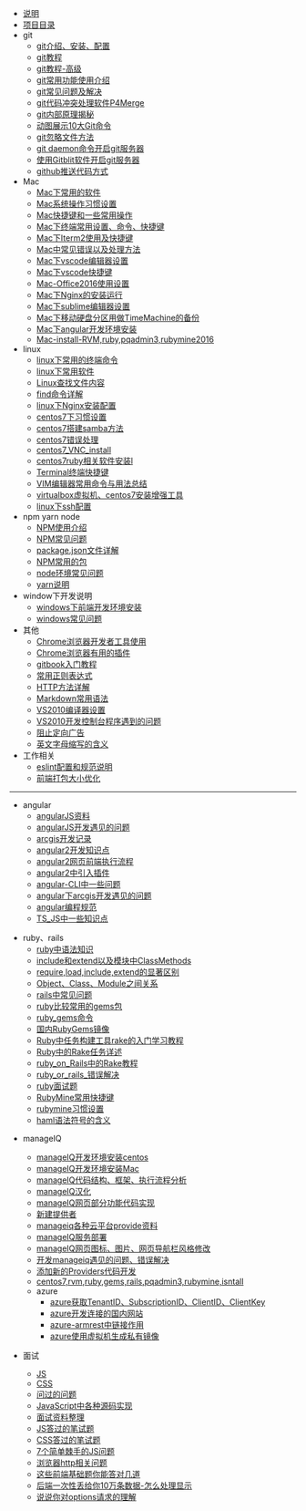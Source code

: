 * [说明](README.md)
* [项目目录](SUMMARY.md)
* git
    * [git介绍、安装、配置](doc/git/001-git介绍、安装、配置.md)
    * [git教程](doc/git/002-git教程.md)
    * [git教程-高级](doc/git/003-git教程-高级.md)
    * [git常用功能使用介绍](doc/git/004-git常用功能使用介绍.md)
    * [git常见问题及解决](doc/git/005-git常见问题及解决.md)
    * [git代码冲突处理软件P4Merge](doc/git/006-git代码冲突处理软件P4Merge.md)
    * [git内部原理揭秘](doc/git/007-git内部原理揭秘.md)
    * [动图展示10大Git命令](doc/git/008-动图展示10大Git命令.md)
    * [git忽略文件方法](doc/git/009-git忽略文件方法.md)
    * [git daemon命令开启git服务器](doc/git/010-git-daemon命令开启git服务器.md)
    * [使用Gitblit软件开启git服务器](doc/git/011-使用Gitblit软件开启git服务器.md)
    * [github推送代码方式](doc/git/012-github推送代码方式.md)
* Mac
    * [Mac下常用的软件](doc/mac/001-Mac下常用的软件.md)
    * [Mac系统操作习惯设置](doc/mac/002-Mac系统操作习惯设置.md)
    * [Mac快捷键和一些常用操作](doc/mac/003-Mac快捷键和一些常用操作.md)
    * [Mac下终端常用设置、命令、快捷键](doc/mac/004-Mac下终端常用设置、命令、快捷键.md)
    * [Mac下Iterm2使用及快捷键](doc/mac/005-Mac下Iterm2使用及快捷键.md)
    * [Mac中常见错误以及处理方法](doc/mac/006-Mac中常见错误以及处理方法.md)
    * [Mac下vscode编辑器设置](doc/mac/007-Mac下vscode编辑器设置.md)
    * [Mac下vscode快捷键](doc/mac/008-Mac下vscode快捷键.md)
    * [Mac-Office2016使用设置](doc/mac/009-Mac-Office2016使用设置.md)
    * [Mac下Nginx的安装运行](doc/mac/010-Mac下Nginx的安装运行.md)
    * [Mac下sublime编辑器设置](doc/mac/011-Mac下sublime编辑器设置.md)
    * [Mac下移动硬盘分区用做TimeMachine的备份](doc/mac/012-Mac下移动硬盘分区用做TimeMachine的备份.md)
    * [Mac下angular开发环境安装](doc/mac/013-Mac下angular开发环境安装.md)
    * [Mac-install-RVM,ruby,pqadmin3,rubymine2016](doc/mac/014-Mac-install-RVM,ruby,pqadmin3,rubymine2016.md)
* linux
    * [linux下常用的终端命令](doc/linux/001-linux下常用的终端命令.md)
    * [linux下常用软件](doc/linux/002-linux下常用软件.md)
    * [Linux查找文件内容](doc/linux/003-Linux查找文件内容.md)
    * [find命令详解](doc/linux/003-find命令详解.md)
    * [linux下Nginx安装配置](doc/linux/004-linux下Nginx安装配置.md)
    * [centos7下习惯设置](doc/linux/005-centos7下习惯设置.md)
    * [centos7搭建samba方法](doc/linux/006-centos7搭建samba方法.md)
    * [centos7错误处理](doc/linux/007-centos7错误处理.md)
    * [centos7_VNC_install](doc/linux/008-centos7_VNC_install.md)
    * [centos7ruby相关软件安装l](doc/linux/009-centos7ruby相关软件安装.md)
    * [Terminal终端快捷键](doc/linux/010-Terminal终端快捷键.md)
    * [VIM编辑器常用命令与用法总结](doc/linux/011-VIM编辑器常用命令与用法总结.md)
    * [virtualbox虚拟机、centos7安装增强工具](doc/linux/012-virtualbox虚拟机、centos7安装增强工具.md)
    * [linux下ssh配置](doc/linux/013-linux下ssh配置.md)
* npm yarn node
    * [NPM使用介绍](doc/npm-yarn-node/001-NPM使用介绍.md)
    * [NPM常见问题](doc/npm-yarn-node/002-NPM常见问题.md)
    * [package.json文件详解](doc/npm-yarn-node/003-package.json文件详解.md)
    * [NPM常用的包](doc/npm-yarn-node/004-NPM常用的包.md)
    * [node环境常见问题](doc/npm-yarn-node/005-node环境常见问题.md)
    * [yarn说明](doc/npm-yarn-node/006-yarn说明.md)
* window下开发说明
    * [windows下前端开发环境安装](doc/windows/001-windows下前端开发环境安装.md)
    * [windows常见问题](doc/windows/002-windows常见问题.md)
* 其他
    * [Chrome浏览器开发者工具使用](doc/other/001-Chrome浏览器开发者工具使用.md)
    * [Chrome浏览器有用的插件](doc/other/002-Chrome浏览器有用的插件.md)
    * [gitbook入门教程](doc/other/003-gitbook入门教程.md)
    * [常用正则表达式](doc/other/004-常用正则表达式.md)
    * [HTTP方法详解](doc/other/005-HTTP方法详解.md)
    * [Markdown常用语法](doc/other/006-Markdown常用语法.md)
    * [VS2010编译器设置](doc/other/007-VS2010编译器设置.md)
    * [VS2010开发控制台程序遇到的问题](doc/other/008-VS2010开发控制台程序遇到的问题.md)
    * [阻止定向广告](doc/other/009-阻止定向广告.md)
    * [英文字母缩写的含义](doc/other/010-英文字母缩写的含义.md)
* 工作相关
    * [eslint配置和规范说明](doc/work/中证/001-eslint配置和规范说明.md)
    * [前端打包大小优化](doc/work/中证/002-前端打包大小优化.md)
    

---------------
* angular
    * [angularJS资料](doc/angular/001-angularJS资料.md)
    * [angularJS开发遇见的问题](doc/angular/002-angularJS开发遇见的问题.md)
    * [arcgis开发记录](doc/angular/003-arcgis开发记录.md)
    * [angular2开发知识点](doc/angular/004-angular2开发知识点.md)
    * [angular2网页前端执行流程](doc/angular/005-angular2网页前端执行流程.md)
    * [angular2中引入插件](doc/angular/006-angular2中引入插件.md)
    * [angular-CLI中一些问题](doc/angular/007-angular-CLI中一些问题.md)
    * [angular下arcgis开发遇见的问题](doc/angular/008-angular下arcgis开发遇见的问题.md)
    * [angular编程规范](doc/angular/009-angular编程规范.md)
    * [TS_JS中一些知识点](doc/angular/010-TS_JS中一些知识点.md)

- ruby、rails
    * [ruby中语法知识](doc/ruby/001-ruby中语法知识.md)
    * [include和extend以及模块中ClassMethods](doc/ruby/002-include和extend以及模块中ClassMethods.md)
    * [require,load,include,extend的显著区别](doc/ruby/003-require,load,include,extend的显著区别.md)
    * [Object、Class、Module之间关系](doc/ruby/004-Object、Class、Module之间关系.md)
    * [rails中常见问题](doc/ruby/005-rails中常见问题.md)
    * [ruby比较常用的gems包](doc/ruby/006-ruby比较常用的gems包.md)
    * [ruby_gems命令](doc/ruby/007-ruby_gems命令.md)
    * [国内RubyGems镜像](doc/ruby/008-国内RubyGems镜像.md)
    * [Ruby中任务构建工具rake的入门学习教程](doc/ruby/009-Ruby中任务构建工具rake的入门学习教程.md)
    * [Ruby中的Rake任务详述](doc/ruby/010-Ruby中的Rake任务详述.md)
    * [ruby_on_Rails中的Rake教程](doc/ruby/011-ruby_on_Rails中的Rake教程.md)
    * [ruby_or_rails_错误解决](doc/ruby/012-ruby_or_rails_错误解决.md)
    * [ruby面试题](doc/ruby/013-ruby面试题.md)
    * [RubyMine常用快捷键](doc/ruby/014-RubyMine常用快捷键.md)
    * [rubymine习惯设置](doc/ruby/015-rubymine习惯设置.md)
    * [haml语法符号的含义](doc/ruby/016-haml语法符号的含义.md)

* manageIQ
    * [manageIQ开发环境安装centos](doc/manageiq/001-manageIQ开发环境安装centos.md)
    * [manageIQ开发环境安装Mac](doc/manageiq/002-manageIQ开发环境安装Mac.md)
    * [manageIQ代码结构、框架、执行流程分析](doc/manageiq/003-manageIQ代码结构、框架、执行流程分析.md)
    * [manageIQ汉化](doc/manageiq/004-manageIQ汉化.md)
    * [manageIQ网页部分功能代码实现](doc/manageiq/005-manageIQ网页部分功能代码实现.md)
    * [新建提供者](doc/manageiq/006-新建提供者.md)
    * [manageiq各种云平台provide资料](doc/manageiq/007-manageiq各种云平台provide资料.md)
    * [manageIQ服务部署](doc/manageiq/008-manageIQ服务部署.md)
    * [manageIQ网页图标、图片、网页导航栏风格修改](doc/manageiq/009-manageIQ网页图标、图片、网页导航栏风格修改.md)
    * [开发manageiq遇见的问题、错误解决](doc/manageiq/010-开发manageiq遇见的问题、错误解决.md)
    * [添加新的Providers代码开发](doc/manageiq/011-添加新的Providers代码开发.md)
    * [centos7,rvm,ruby,gems,rails,pqadmin3,rubymine,isntall](doc/manageiq/012-centos7,rvm,ruby,gems,rails,pqadmin3,rubymine,isntall.md)
    * azure
        * [azure获取TenantID、SubscriptionID、ClientID、ClientKey](doc/manageiq/azure/001-azure获取TenantID、SubscriptionID、ClientID、ClientKey.md)
        * [azure开发连接的国内网站](doc/manageiq/azure/002-azure开发连接的国内网站.md)
        * [azure-armrest中链接作用](doc/manageiq/azure/003-azure-armrest中链接作用.md)
        * [azure使用虚拟机生成私有镜像](doc/manageiq/azure/004-azure使用虚拟机生成私有镜像.md)
    
* 面试

    * [JS](doc/面试题/001-js.md)
    * [CSS](doc/面试题/002-css.md)
    * [问过的问题](doc/面试题/003-面试问过的问题.md)
    * [JavaScript中各种源码实现](doc/面试题/004-JavaScript中各种源码实现.md)
    * [面试资料整理](doc/面试题/005-面试资料.md)
    * [JS答过的笔试题](doc/面试题/006-JS答过的笔试题.md)
    * [CSS答过的笔试题](doc/面试题/007-CSS答过的笔试题.md)
    * [7个简单棘手的JS问题](doc/面试题/008-7个简单棘手的JS问题.md)
    * [浏览器http相关问题](doc/面试题/009-浏览器http相关问题.md)
    * [这些前端基础题你能答对几道](doc/面试题/010-这些前端基础题你能答对几道.md)
    * [后端一次性丢给你10万条数据-怎么处理显示](doc/面试题/011-后端一次性丢给你10万条数据-怎么处理显示.md)
    * [说说你对options请求的理解](doc/面试题/012-说说你对options请求的理解.md)


